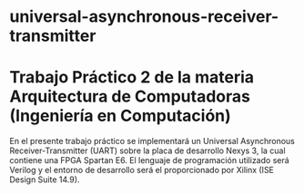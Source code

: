 # universal-asynchronous-receiver-transmitter

Trabajo Práctico 2 de la materia Arquitectura de Computadoras (Ingeniería en Computación)
==============================

En el presente trabajo práctico se implementará un Universal Asynchronous
Receiver-Transmitter (UART) sobre la placa de desarrollo Nexys 3, la cual contiene una
FPGA Spartan E6.
El lenguaje de programación utilizado será Verilog y el entorno de desarrollo será el
proporcionado por Xilinx (ISE Design Suite 14.9).

